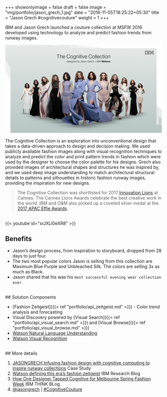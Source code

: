 +++
showonlyimage = false
draft = false
image = "img/portfolio/jason_grech_1.jpg"
date = "2016-11-05T18:25:22+05:30"
title = "Jason Grech #cognitivecouture"
weight = 1
+++

IBM and Jason Grech launched a couture collection at MSFW 2016 developed using technology to analyze and predict fashion trends from runway images. 
<!--more-->

<img src="/img/portfolio/jasongrech_2.jpg" width="700">

The Cognitive Collection is an exploration into unconventional design that takes a data-driven approach to design and decision making. We used publicly available fashion images along with visual recognition techniques to analyze and predict the color and print pattern trends in fashion which were used by the designer to choose the color palette for his designs. Grech also provided images of architectural shapes and structures he was inspired by, and we used deep image understanding to match architectural structural details to patterns and silhouettes in historic fashion runway images, providing the inspiration for new designs.

> The Cognitive Collection was shortlisted for 2017 [Innovation Lions](http://player.canneslions.com/index.html#/works?category=innovation&entry=831276&festival=LI) at Cannes. The Cannes Lions Awards celebrate the best creative work in the world. IBM and O&M also picked up a coveted silver medal at the [2017 APAC Effie Awards](http://www.apaceffie.com/apac-effie-press/2017/04/24/2017-apac-effie-awards-winners-announced#&panel1-1).

<br>
{{< youtube id="srJXLl0eXR8" >}}
<br>

## Benefits

* Jason’s design process, from inspiration to storyboard, dropped from 28 days to just four.
* The two most popular colors Jason is selling from this collection are Maximum Blue Purple and Unbleached Silk. The colors are selling 3x as much as Black.
* Jason shared that his was his `most successful evening wear collection ever`.

<br>
## Solution Components

* [Fashion Zeitgeist]({{< ref "portfolio/api_zeitgeist.md" >}}) - Color trend analysis and forecasting
* Visual Discovery powered by [Visual Search]({{< ref "portfolio/api_visual_search.md" >}}) and [Visual Browse]({{< ref "portfolio/api_visual_browse.md" >}}) 
* [Watson Natural Language Understanding](https://www.ibm.com/watson/services/natural-language-understanding/)
* [Watson Visual Recognition](https://www.ibm.com/watson/services/visual-recognition/)


<br>
## More details

1. [JASONGRECH Infusing fashion design with cognitive computing to inspire runway collections](http://ecc.ibm.com/case-study/us-en/ECCF-REC03025USEN) Case Study
1. [Watson defining this era’s fashion zeitgeist](https://www.ibm.com/blogs/research/2016/09/watson-defining-eras-fashion-zeitgeist/) IBM Research Blog
1. [How One Designer Tapped Cognitive for Melbourne Spring Fashion Week](https://www.ibm.com/blogs/think/2016/08/31/cognitive-fashion/)  IBM THINK BLog
1. [@jasongrech](https://www.instagram.com/jasongrech/) | [#CognitiveCouture](https://www.instagram.com/explore/tags/cognitivecouture/) 



